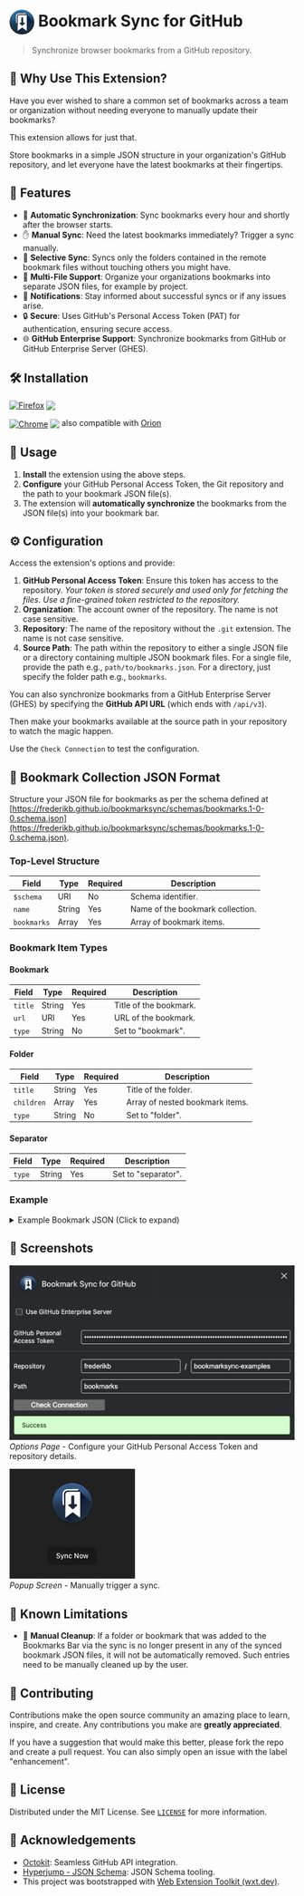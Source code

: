 <h1>
  <img style="vertical-align:middle" width="44" src="./docs/bookmarksync-icon.svg" alt="Bookmarksync Logo">
  <span>Bookmark Sync for GitHub</span>
</h1>

> Synchronize browser bookmarks from a GitHub repository.

## 🚀 **Why Use This Extension?**

Have you ever wished to share a common set of bookmarks across a team or organization without needing everyone to manually update their bookmarks?

This extension allows for just that.

Store bookmarks in a simple JSON structure in your organization's GitHub repository, and let everyone have the latest bookmarks at their fingertips.

## 🚀 Features

- 🔄 **Automatic Synchronization**: Sync bookmarks every hour and shortly after the browser starts.
- ✋ **Manual Sync**: Need the latest bookmarks immediately? Trigger a sync manually.
- 🎯 **Selective Sync**: Syncs only the folders contained in the remote bookmark files without touching others you might have.
- 📁 **Multi-File Support**: Organize your organizations bookmarks into separate JSON files, for example by project.
- 📢 **Notifications**: Stay informed about successful syncs or if any issues arise.
- 🔒 **Secure**: Uses GitHub's Personal Access Token (PAT) for authentication, ensuring secure access.
- 🌐 **GitHub Enterprise Support**: Synchronize bookmarks from GitHub or GitHub Enterprise Server (GHES).

## 🛠 Installation

[link-chrome]: https://chromewebstore.google.com/detail/bookmark-sync-for-github/fponkkcbgphbndjgodphgebonnfgikkl?pli=1 'Version published on Chrome Web Store'
[link-firefox]: https://addons.mozilla.org/firefox/addon/bookmark-sync-for-github/ 'Version published on Mozilla Add-ons'

[<img src="https://raw.githubusercontent.com/alrra/browser-logos/90fdf03c/src/firefox/firefox.svg" width="48" alt="Firefox" valign="middle">][link-firefox] [<img valign="middle" src="https://img.shields.io/amo/v/bookmark-sync-for-github.svg?label=%20">][link-firefox]

[<img src="https://raw.githubusercontent.com/alrra/browser-logos/90fdf03c/src/chrome/chrome.svg" width="48" alt="Chrome" valign="middle">][link-chrome] [<img valign="middle" src="https://img.shields.io/chrome-web-store/v/fponkkcbgphbndjgodphgebonnfgikkl.svg?label=%20">][link-chrome] also compatible with [Orion](https://kagi.com/orion/)

## 📖 Usage

1. **Install** the extension using the above steps.
2. **Configure** your GitHub Personal Access Token, the Git repository and the path to your bookmark JSON file(s).
3. The extension will **automatically synchronize** the bookmarks from the JSON file(s) into your bookmark bar.

## ⚙ Configuration

Access the extension's options and provide:

1. **GitHub Personal Access Token**: Ensure this token has access to the repository. _Your token is stored securely and used only for fetching the files. Use a fine-grained token restricted to the repository._
2. **Organization**: The account owner of the repository. The name is not case sensitive.
3. **Repository**: The name of the repository without the `.git` extension. The name is not case sensitive.
4. **Source Path**: The path within the repository to either a single JSON file or a directory containing multiple JSON bookmark files. For a single file, provide the path e.g., `path/to/bookmarks.json`. For a directory, just specify the folder path e.g., `bookmarks`.

You can also synchronize bookmarks from a GitHub Enterprise Server (GHES) by specifying the **GitHub API URL** (which ends with `/api/v3`).


Then make your bookmarks available at the source path in your repository to watch the magic happen.

Use the `Check Connection` to test the configuration.

## 📄 Bookmark Collection JSON Format

Structure your JSON file for bookmarks as per the schema defined at [https://frederikb.github.io/bookmarksync/schemas/bookmarks.1-0-0.schema.json](https://frederikb.github.io/bookmarksync/schemas/bookmarks.1-0-0.schema.json).

### Top-Level Structure

| Field       | Type   | Required | Description                       |
|-------------|--------|----------|-----------------------------------|
| `$schema`   | URI    | No       | Schema identifier.                |
| `name`      | String | Yes      | Name of the bookmark collection.  |
| `bookmarks` | Array  | Yes      | Array of bookmark items.          |

### Bookmark Item Types

#### Bookmark
| Field   | Type   | Required | Description           |
|---------|--------|----------|-----------------------|
| `title` | String | Yes      | Title of the bookmark.|
| `url`   | URI    | Yes      | URL of the bookmark.  |
| `type`  | String | No       | Set to "bookmark".    |

#### Folder
| Field      | Type   | Required | Description                         |
|------------|--------|----------|-------------------------------------|
| `title`    | String | Yes      | Title of the folder.                |
| `children` | Array  | Yes      | Array of nested bookmark items.     |
| `type`     | String | No       | Set to "folder".                    |

#### Separator
| Field | Type   | Required | Description        |
|-------|--------|----------|--------------------|
| `type`| String | Yes      | Set to "separator".|

### Example

<details>
  <summary>Example Bookmark JSON (Click to expand)</summary>

```json
{
  "$schema": "https://frederikb.github.io/bookmarksync/schemas/bookmarks.1-0-0.schema.json",
  "name": "Bookmarks 1",
  "bookmarks": [
    {
      "title": "Work",
      "children": [
        {
          "title": "Email",
          "url": "https://mail.example.com"
        },
        {
          "title": "Docs",
          "children": [
            {
              "title": "Specs",
              "url": "https://specs.example.com"
            },
            {
                "type": "separator"
            },
            {
              "title": "Reports",
              "url": "https://reports.example.com"
            }
          ]
        }
      ]
    }
  ]
}
```
</details>


## 📸 Screenshots

![Options Page](docs/screenshot-options.png)
<br>
*Options Page* - Configure your GitHub Personal Access Token and repository details.

![Popup Screen](docs/screenshot-popup.png)
<br>
*Popup Screen* - Manually trigger a sync.

## 🛑 Known Limitations

- 🚧 **Manual Cleanup**: If a folder or bookmark that was added to the Bookmarks Bar via the sync is no longer present in any of the synced bookmark JSON files, it will not be automatically removed. Such entries need to be manually cleaned up by the user.

## 🤝 Contributing

Contributions make the open source community an amazing place to learn, inspire, and create. Any contributions you make are **greatly appreciated**.

If you have a suggestion that would make this better, please fork the repo and create a pull request. You can also simply open an issue with the label "enhancement".

## 📜 License

Distributed under the MIT License. See [`LICENSE`](LICENSE) for more information.

## 📣 Acknowledgements

- [Octokit](https://github.com/octokit/core.js): Seamless GitHub API integration.
- [Hyperjump - JSON Schema](https://github.com/hyperjump-io/json-schema): JSON Schema tooling.
- This project was bootstrapped with [Web Extension Toolkit (wxt.dev)](https://wxt.dev).
